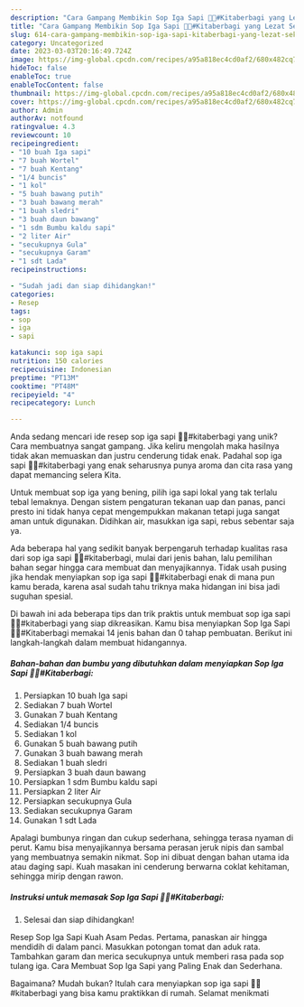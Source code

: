 ```yaml
---
description: "Cara Gampang Membikin Sop Iga Sapi 🍜🐮#Kitaberbagi yang Lezat Sekali"
title: "Cara Gampang Membikin Sop Iga Sapi 🍜🐮#Kitaberbagi yang Lezat Sekali"
slug: 614-cara-gampang-membikin-sop-iga-sapi-kitaberbagi-yang-lezat-sekali
category: Uncategorized
date: 2023-03-03T20:16:49.724Z
image: https://img-global.cpcdn.com/recipes/a95a818ec4cd0af2/680x482cq70/sop-iga-sapi-kitaberbagi-foto-resep-utama.jpg
hideToc: false
enableToc: true
enableTocContent: false
thumbnail: https://img-global.cpcdn.com/recipes/a95a818ec4cd0af2/680x482cq70/sop-iga-sapi-kitaberbagi-foto-resep-utama.jpg
cover: https://img-global.cpcdn.com/recipes/a95a818ec4cd0af2/680x482cq70/sop-iga-sapi-kitaberbagi-foto-resep-utama.jpg
author: Admin
authorAv: notfound
ratingvalue: 4.3
reviewcount: 10
recipeingredient:
- "10 buah Iga sapi"
- "7 buah Wortel"
- "7 buah Kentang"
- "1/4 buncis"
- "1 kol"
- "5 buah bawang putih"
- "3 buah bawang merah"
- "1 buah sledri"
- "3 buah daun bawang"
- "1 sdm Bumbu kaldu sapi"
- "2 liter Air"
- "secukupnya Gula"
- "secukupnya Garam"
- "1 sdt Lada"
recipeinstructions:

- "Sudah jadi dan siap dihidangkan!"
categories:
- Resep
tags:
- sop
- iga
- sapi

katakunci: sop iga sapi 
nutrition: 150 calories
recipecuisine: Indonesian
preptime: "PT13M"
cooktime: "PT48M"
recipeyield: "4"
recipecategory: Lunch

---
```





Anda sedang mencari ide resep sop iga sapi 🍜🐮#kitaberbagi yang unik? Cara membuatnya sangat gampang. Jika keliru mengolah maka hasilnya tidak akan memuaskan dan justru cenderung tidak enak. Padahal sop iga sapi 🍜🐮#kitaberbagi yang enak seharusnya punya aroma dan cita rasa yang dapat memancing selera Kita.





Untuk membuat sop iga yang bening, pilih iga sapi lokal yang tak terlalu tebal lemaknya. Dengan sistem pengaturan tekanan uap dan panas, panci presto ini tidak hanya cepat mengempukkan makanan tetapi juga sangat aman untuk digunakan. Didihkan air, masukkan iga sapi, rebus sebentar saja ya.

Ada beberapa hal yang sedikit banyak berpengaruh terhadap kualitas rasa dari sop iga sapi 🍜🐮#kitaberbagi, mulai dari jenis bahan, lalu pemilihan bahan segar hingga cara membuat dan menyajikannya. Tidak usah pusing jika hendak menyiapkan sop iga sapi 🍜🐮#kitaberbagi enak di mana pun kamu berada, karena asal sudah tahu triknya maka hidangan ini bisa jadi suguhan spesial.






Di bawah ini ada beberapa tips dan trik praktis untuk membuat sop iga sapi 🍜🐮#kitaberbagi yang siap dikreasikan. Kamu bisa menyiapkan Sop Iga Sapi 🍜🐮#Kitaberbagi memakai 14 jenis bahan dan 0 tahap pembuatan. Berikut ini langkah-langkah dalam membuat hidangannya.

<!--inarticleads1-->

##### Bahan-bahan dan bumbu yang dibutuhkan dalam menyiapkan Sop Iga Sapi 🍜🐮#Kitaberbagi:

1. Persiapkan 10 buah Iga sapi
1. Sediakan 7 buah Wortel
1. Gunakan 7 buah Kentang
1. Sediakan 1/4 buncis
1. Sediakan 1 kol
1. Gunakan 5 buah bawang putih
1. Gunakan 3 buah bawang merah
1. Sediakan 1 buah sledri
1. Persiapkan 3 buah daun bawang
1. Persiapkan 1 sdm Bumbu kaldu sapi
1. Persiapkan 2 liter Air
1. Persiapkan secukupnya Gula
1. Sediakan secukupnya Garam
1. Gunakan 1 sdt Lada


Apalagi bumbunya ringan dan cukup sederhana, sehingga terasa nyaman di perut. Kamu bisa menyajikannya bersama perasan jeruk nipis dan sambal yang membuatnya semakin nikmat. Sop ini dibuat dengan bahan utama ida atau daging sapi. Kuah masakan ini cenderung berwarna coklat kehitaman, sehingga mirip dengan rawon. 

<!--inarticleads2-->

##### Instruksi untuk memasak Sop Iga Sapi 🍜🐮#Kitaberbagi:


1. Selesai dan siap dihidangkan!

Resep Sop Iga Sapi Kuah Asam Pedas. Pertama, panaskan air hingga mendidih di dalam panci. Masukkan potongan tomat dan aduk rata. Tambahkan garam dan merica secukupnya untuk memberi rasa pada sop tulang iga. Cara Membuat Sop Iga Sapi yang Paling Enak dan Sederhana. 

Bagaimana? Mudah bukan? Itulah cara menyiapkan sop iga sapi 🍜🐮#kitaberbagi yang bisa kamu praktikkan di rumah. Selamat menikmati
